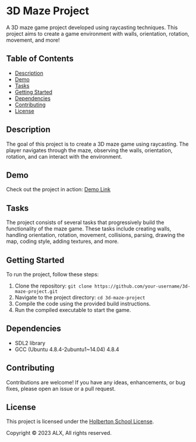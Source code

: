 # 3D Maze Project

A 3D maze game project developed using raycasting techniques. This project aims to create a game environment with walls, orientation, rotation, movement, and more!

## Table of Contents

- [Description](#description)
- [Demo](#demo)
- [Tasks](#tasks)
- [Getting Started](#getting-started)
- [Dependencies](#dependencies)
- [Contributing](#contributing)
- [License](#license)

## Description

The goal of this project is to create a 3D maze game using raycasting. The player navigates through the maze, observing the walls, orientation, rotation, and can interact with the environment.

## Demo

Check out the project in action: [Demo Link](https://www.youtube.com/embed/6T2N8gNUTQ8)

## Tasks

The project consists of several tasks that progressively build the functionality of the maze game. These tasks include creating walls, handling orientation, rotation, movement, collisions, parsing, drawing the map, coding style, adding textures, and more.

## Getting Started

To run the project, follow these steps:

1. Clone the repository: `git clone https://github.com/your-username/3d-maze-project.git`
2. Navigate to the project directory: `cd 3d-maze-project`
3. Compile the code using the provided build instructions.
4. Run the compiled executable to start the game.

## Dependencies

- SDL2 library
- GCC (Ubuntu 4.8.4-2ubuntu1~14.04) 4.8.4

## Contributing

Contributions are welcome! If you have any ideas, enhancements, or bug fixes, please open an issue or a pull request.

## License

This project is licensed under the [Holberton School License](https://intranet.alxswe.com/concepts/133).

Copyright © 2023 ALX, All rights reserved.
